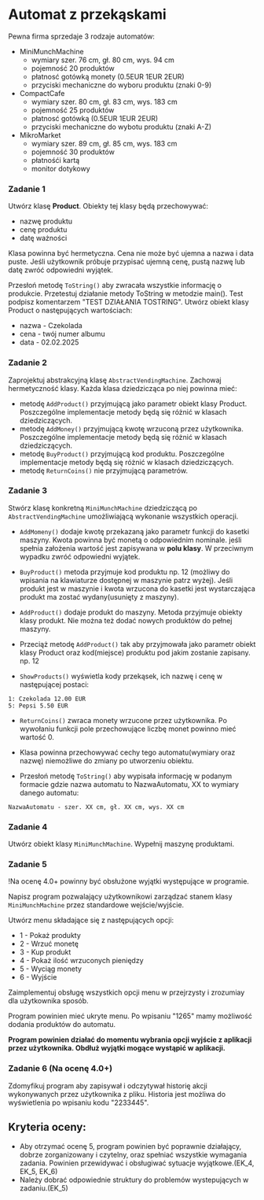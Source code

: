 # Automat z przekąskami
Pewna firma sprzedaje 3 rodzaje automatów:
- MiniMunchMachine
    - wymiary szer. 76 cm, gł. 80 cm, wys. 94 cm
    - pojemność 20 produktów
    - płatnosć gotówką monety (0.5EUR 1EUR 2EUR)
    - przyciski mechaniczne do wyboru produktu (znaki 0-9)
- CompactCafe
    - wymiary szer. 80 cm, gł. 83 cm, wys. 183 cm
    - pojemność 25 produktów
    - płatnosć gotówką (0.5EUR 1EUR 2EUR)
    - przyciski mechaniczne do wybotu produktu (znaki A-Z)
- MikroMarket
    - wymiary szer. 89 cm, gł. 85 cm, wys. 183 cm
    - pojemność 30 produktów
    - płatnośći kartą
    - monitor dotykowy

### Zadanie 1
Utwórz klasę **Product**. Obiekty tej klasy będą przechowywać:
- nazwę produktu
- cenę produktu
- datę ważności

Klasa powinna być hermetyczna. Cena nie może być ujemna a nazwa i data puste. Jeśli użytkownik próbuje przypisać ujemną cenę, pustą nazwę lub datę zwróć odpowiedni wyjątek.

Przesłoń metodę `ToString()` aby zwracała wszystkie informację o produkcie.
Przetestuj działanie metody ToString w metodzie main(). Test podpisz komentarzem "TEST DZIAŁANIA TOSTRING". Utwórz obiekt klasy Product o następujących wartościach:
- nazwa - Czekolada
- cena - twój numer albumu
- data - 02.02.2025


### Zadanie 2

Zaprojektuj abstrakcyjną klasę `AbstractVendingMachine`. Zachowaj hermetyczność klasy.
Każda klasa dziedzicząca po niej powinna mieć:
- metodę `AddProduct()` przyjmującą jako parametr obiekt klasy Product. Poszczególne implementacje metody będą się różnić w klasach dziedziczących.
- metodę `AddMoney()` przyjmującą kwotę wrzuconą przez użytkownika. Poszczególne implementacje metody będą się różnić w klasach dziedziczących.
- metodę `BuyProduct()` przyjmującą kod produktu. Poszczególne implementacje metody będą się różnić w klasach dziedziczących.
- metodę `ReturnCoins()` nie przyjmującą parametrów.


### Zadanie 3

Stwórz klasę konkretną `MiniMunchMachine` dziedziczącą po `AbstractVendingMachine` umożliwiającą wykonanie wszystkich operacji.
- `AddMomeny()` dodaje kwotę przekazaną jako parametr funkcji do kasetki maszyny. Kwota powinna być monetą o odpowiednim nominale. jeśli spełnia założenia wartość jest zapisywana w **polu klasy**. W przeciwnym wypadku zwróć odpowiedni wyjątek.

- `BuyProduct()` metoda przyjmuje kod produktu np. 12 (możliwy do wpisania na klawiaturze dostępnej w maszynie patrz wyżej). Jeśli produkt jest w maszynie i kwota wrzucona do kasetki jest wystarczająca produkt ma zostać wydany(usunięty z maszyny).

- `AddProduct()` dodaje produkt do maszyny. Metoda przyjmuje obiekty klasy produkt. Nie można też dodać nowych produktów do pełnej maszyny.

- Przeciąż metodę `AddProduct()` tak aby przyjmowała jako parametr obiekt klasy Product oraz kod(miejsce) produktu pod jakim zostanie zapisany. np. 12

- `ShowProducts()` wyświetla kody przekąsek, ich nazwę i cenę w następującej postaci:
```
1: Czekolada 12.00 EUR
5: Pepsi 5.50 EUR 
```

- `ReturnCoins()` zwraca monety wrzucone przez użytkownika. Po wywołaniu funkcji pole przechowujące liczbę monet powinno mieć wartość 0.

- Klasa powinna przechowywać cechy tego automatu(wymiary oraz nazwę) niemożliwe do zmiany po utworzeniu obiektu.

- Przesłoń metodę `ToString()` aby wypisała informację w podanym formacie gdzie nazwa automatu to NazwaAutomatu, XX to wymiary danego automatu:
```
NazwaAutomatu - szer. XX cm, gł. XX cm, wys. XX cm
```


### Zadanie 4

Utwórz obiekt klasy `MiniMunchMachine`. Wypełnij maszynę produktami.

### Zadanie 5 

!Na ocenę 4.0+ powinny być obsłużone wyjątki występujące w programie.

Napisz program pozwalający użytkownikowi zarządzać stanem klasy `MiniMunchMachine` przez standardowe wejście/wyjście.

Utwórz menu składające się z następujących opcji:
- 1 - Pokaż produkty
- 2 - Wrzuć monetę
- 3 - Kup produkt
- 4 - Pokaż ilość wrzuconych pieniędzy
- 5 - Wyciąg monety
- 6 - Wyjście

Zaimplementuj obsługę wszystkich opcji menu w przejrzysty i zrozumiay dla użytkownika sposób. 

Program powinien mieć ukryte menu. Po wpisaniu "1265" mamy możliwość dodania produktów do automatu. 

**Program powinien działać do momentu wybrania opcji wyjście z aplikacji przez użytkownika. Obdłuż wyjątki mogące wystąpić w aplikacji.**

### Zadanie 6 (Na ocenę 4.0+)
Zdomyfikuj program aby zapisywał i odczytywał  historię akcji wykonywanych przez użytkownika z pliku. Historia jest możliwa do wyświetlenia po wpisaniu kodu "2233445". 

## Kryteria oceny:
- Aby otrzymać ocenę 5, program powinien być poprawnie działający, dobrze zorganizowany i czytelny, oraz spełniać wszystkie wymagania zadania. Powinien przewidywać i obsługiwać sytuacje wyjątkowe.(EK_4, EK_5, EK_6)
- Należy dobrać odpowiednie struktury do problemów wystepujących w zadaniu.(EK_5)






